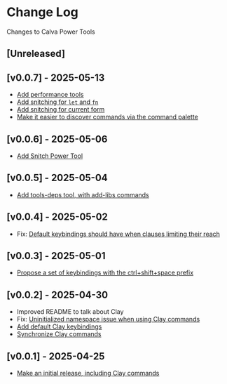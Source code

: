 # Change Log

Changes to Calva Power Tools

## [Unreleased]

## [v0.0.7] - 2025-05-13

- [Add performance tools](https://github.com/BetterThanTomorrow/calva-power-tools/issues/21)
- [Add snitching for `let` and `fn`](https://github.com/BetterThanTomorrow/calva-power-tools/issues/24)
- [Add snitching for current form](https://github.com/BetterThanTomorrow/calva-power-tools/issues/25)
- [Make it easier to discover commands via the command palette](https://github.com/BetterThanTomorrow/calva-power-tools/issues/27)

## [v0.0.6] - 2025-05-06

- [Add Snitch Power Tool](https://github.com/BetterThanTomorrow/calva-power-tools/issues/20)

## [v0.0.5] - 2025-05-04

- [Add tools-deps tool, with add-libs commands](https://github.com/BetterThanTomorrow/calva-power-tools/issues/7)

## [v0.0.4] - 2025-05-02

- Fix: [Default keybindings should have when clauses limiting their reach](https://github.com/BetterThanTomorrow/calva-power-tools/issues/14)

## [v0.0.3] - 2025-05-01

- [Propose a set of keybindings with the ctrl+shift+space prefix](https://github.com/BetterThanTomorrow/calva-power-tools/issues/15)

## [v0.0.2] - 2025-04-30

- Improved README to talk about Clay
- Fix: [Uninitialized namespace issue when using Clay commands](https://github.com/BetterThanTomorrow/calva-power-tools/issues/3)
- [Add default Clay keybindings](https://github.com/BetterThanTomorrow/calva-power-tools/issues/5)
- [Synchronize Clay commands](https://github.com/BetterThanTomorrow/calva-power-tools/pull/6)

## [v0.0.1] - 2025-04-25

- [Make an initial release, including Clay commands](https://github.com/BetterThanTomorrow/calva-power-tools/issues/1)
